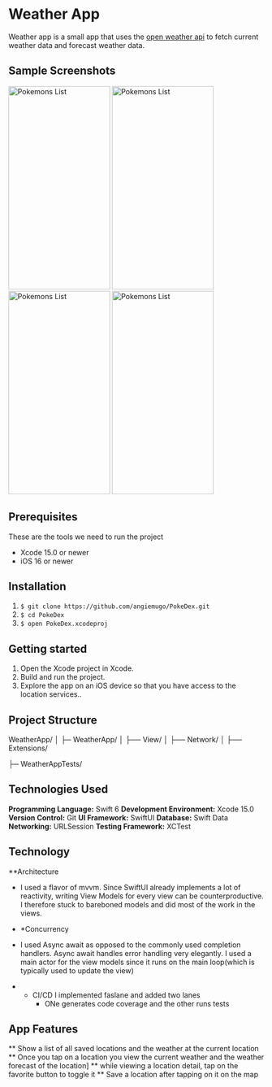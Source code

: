 # Weather App 
Weather app is a small app that uses the [open weather api](https://openweathermap.org/api) to fetch current weather data and forecast weather data. 

## Sample Screenshots 
<img src="https://github.com/angiemugo/fictional-waffle/assets/23118371/dd7a752a-7703-49f4-a6c4-4bccace8b05a" width="200" height="400" alt="Pokemons List">
<img src="https://github.com/angiemugo/fictional-waffle/assets/23118371/6601e6f8-6c3d-4312-8073-44dda34ca0df" width="200" height="400" alt="Pokemons List">
<img src="https://github.com/angiemugo/fictional-waffle/assets/23118371/cd8bfed2-dcfc-4225-a018-08bf5750720f" width="200" height="400" alt="Pokemons List">
<img src="https://github.com/angiemugo/fictional-waffle/assets/23118371/98570c36-e530-4c91-bfc8-8aeb33db3b98" width="200" height="400" alt="Pokemons List">

## Prerequisites
These are the tools we need to run the project 
- Xcode 15.0 or newer 
- iOS 16 or newer

## Installation
1. `$ git clone https://github.com/angiemugo/PokeDex.git`
2. `$ cd PokeDex `
3. `$ open PokeDex.xcodeproj `

## Getting started 
1. Open the Xcode project in Xcode.
2. Build and run the project.
3. Explore the app on an iOS device so that you have access to the location services..

## Project Structure 
WeatherApp/
│
├─ WeatherApp/
│   ├── View/
│   ├── Network/
│   ├── Extensions/

├─ WeatherAppTests/

## Technologies Used
 **Programming Language:** Swift 6
 **Development Environment:** Xcode 15.0
 **Version Control:** Git
 **UI Framework:** SwiftUI
 **Database:** Swift Data 
 **Networking:** URLSession 
 **Testing Framework:** XCTest

## Technology
**Architecture 
- I used a flavor of mvvm. Since SwiftUI already implements a lot of reactivity, writing View Models for every view can be counterproductive. I therefore stuck to bareboned models and did most of the work in the views.

- *Concurrency
- I used Async await as opposed to the commonly used completion handlers. Async await handles error handling very elegantly. I used a main actor for the view models since it runs on the main loop(which is typically used to update the view)

- * CI/CD
    I implemented faslane and added two lanes
      - ONe generates code coverage and the other runs tests
 

## App Features 
** Show a list of all saved locations and the weather at the current location 
** Once you tap on a location you view the current weather and the weather forecast of the location]
** while viewing a location detail, tap on the favorite button to toggle it 
** Save a location after tapping on it on the map 


